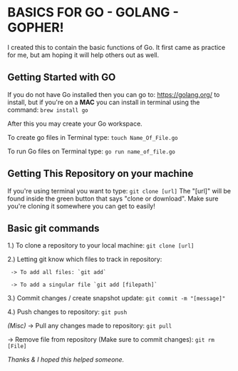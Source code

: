 # BASICS FOR GO - GOLANG - GOPHER!

I created this to contain the basic functions of Go. It first came as practice for me, but am hoping it will help others out as well.

## Getting Started with GO

If you do not have Go installed then you can go to: https://golang.org/
to install, but if you're on a **MAC** you can install in terminal using the command:
`brew install go`

After this you may create your Go workspace.

To create go files in Terminal type: `touch Name_Of_File.go`

To run Go files on Terminal type: `go run name_of_file.go`

## Getting This Repository on your machine

If you're using terminal you want to type: `git clone [url]`
The "[url]" will be found inside the green button that says "clone or download". Make sure you're cloning it somewhere you can get to easily!

## Basic git commands

1.) To clone a repository to your local machine: `git clone [url]`

2.) Letting git know which files to track in repository: 
     
     -> To add all files: `git add`
     
     -> To add a singular file `git add [filepath]`

3.) Commit changes / create snapshot update: `git commit -m "[message]"`

4.) Push changes to repository: `git push`


*(Misc)*
-> Pull any changes made to repository: `git pull`

-> Remove file from repository (Make sure to commit changes): `git rm [File]`

*Thanks & I hoped this helped someone.*
